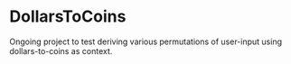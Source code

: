 # DollarsToCoins
Ongoing project to test deriving various permutations of user-input using dollars-to-coins as context.
